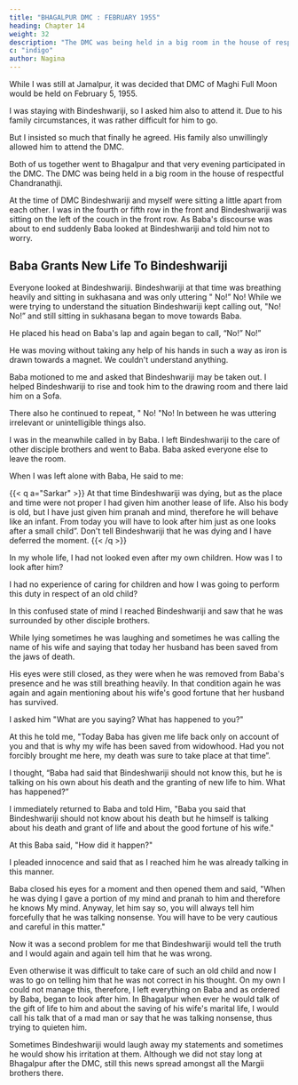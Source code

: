```yaml
---
title: "BHAGALPUR DMC : FEBRUARY 1955"
heading: Chapter 14
weight: 32
description: "The DMC was being held in a big room in the house of respectful Chandranathji"
c: "indigo"
author: Nagina
---
```




While I was still at Jamalpur, it was decided that DMC of Maghi Full Moon would be held on February 5, 1955.

I was staying with Bindeshwariji, so I asked him also to attend it. Due to his family circumstances, it was rather difficult for him to go.

But I insisted so much that finally he agreed. His family also unwillingly allowed him to attend the DMC.

Both of us together went to Bhagalpur and that very evening participated in the DMC. The DMC was being held in a big room in the house of respectful Chandranathji.

At the time of DMC Bindeshwariji and myself were sitting a little apart from each other. I was in the fourth or fifth row in the front and Bindeshwariji was sitting on the left of the couch in the front row. As Baba's discourse was about to end suddenly Baba looked at Bindeshwariji and told him not to worry.


## Baba Grants New Life To Bindeshwariji

Everyone looked at Bindeshwariji. Bindeshwariji at that time was breathing heavily and sitting in sukhasana and was only uttering " No!” No! While we were trying to understand the situation Bindeshwariji kept calling out, "No! No!” and still sitting in sukhasana began to move towards Baba. 

He placed his head on Baba's lap and again began to call, “No!” No!” 

He was moving without taking any help of his hands in such a way as iron is drawn towards a magnet. We couldn't understand anything.

Baba motioned to me and asked that Bindeshwariji may be taken out. I helped Bindeshwariji to rise and took him to the drawing room and there laid him on a Sofa. 

There also he continued to repeat, " No! "No! In between he was uttering irrelevant or unintelligible things also.

I was in the meanwhile called in by Baba. I left Bindeshwariji to the care of other disciple brothers and went to Baba. Baba asked everyone else to leave the room.

When I was left alone with Baba, He said to me: 

{{< q a="Sarkar" >}}
At that time Bindeshwariji was dying, but as the place and time were not proper I had given him another lease of life. Also his body is old, but I have just given him pranah and mind, therefore he will behave like an infant. From today you will have to look after him just as one looks after a small child”. Don't tell Bindeshwariji that he was dying and I have deferred the moment.
{{< /q >}}

In my whole life, I had not looked even after my own children. How was I to look after him?

I had no experience of caring for children and how I was going to perform this duty in respect of an old child?

In this confused state of mind I reached Bindeshwariji and saw that he was surrounded by other disciple brothers. 

While lying sometimes he was laughing and sometimes he was calling the name of his wife and saying that today her husband has been saved from the jaws of death. 

His eyes were still closed, as they were when he was removed from Baba's presence and he was still breathing heavily. In that condition again he was again and again mentioning about his wife's good fortune that her
husband has survived.

I asked him "What are you saying? What has happened to you?"

At this he told me, "Today Baba has given me life back only on account of you and that is why my wife has been saved from widowhood. Had you not forcibly brought me here, my death was sure to take place at that time”.

I thought, “Baba had said that Bindeshwariji should not know this, but he is talking on his own about his death and the granting of new life to him. What has happened?”

I immediately returned to Baba and told Him, "Baba you said that Bindeshwariji should not know about his death but he himself is talking about his death and grant of life and about the good fortune of his wife."

At this Baba said, "How did it happen?"

I pleaded innocence and said that as I reached him he was already talking in this manner.

Baba closed his eyes for a moment and then opened them and said, "When he was dying I gave a portion of my mind and pranah to him and therefore he knows My mind. Anyway, let him say so, you will always tell him forcefully that he was talking nonsense. You will have to be very cautious and careful in this matter."

Now it was a second problem for me that Bindeshwariji would tell the truth and I would again and again tell him that he was wrong. 

Even otherwise it was difficult to take care of such an old child and now I was to go on telling him that he was not correct in his thought. On my own I could not manage this, therefore, I left everything on Baba and as ordered by Baba, began to look after him. In Bhagalpur when ever he would talk of the gift of life to him and about the saving of his wife's marital life, I would call his talk that of a mad man or say that he was talking nonsense, thus trying to quieten him. 

Sometimes Bindeshwariji would laugh away my statements and sometimes he would show his irritation at them. Although we did not stay long at Bhagalpur after the DMC, still this news spread amongst all the Margii brothers there.

